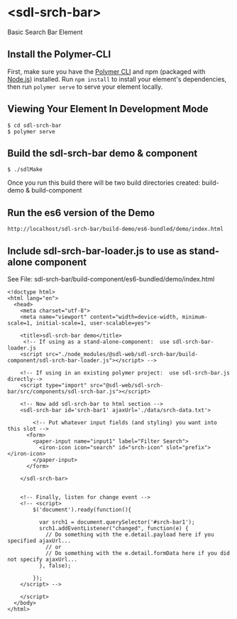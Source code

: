# \<sdl-srch-bar\>

Basic Search Bar Element

## Install the Polymer-CLI

First, make sure you have the [Polymer CLI](https://www.npmjs.com/package/polymer-cli) and npm (packaged with [Node.js](https://nodejs.org)) installed. Run `npm install` to install your element's dependencies, then run `polymer serve` to serve your element locally.

## Viewing Your Element In Development Mode

```
$ cd sdl-srch-bar
$ polymer serve
```

## Build the sdl-srch-bar demo & component
```
$ ./sdlMake 
```

Once you run this build there will be two build directories created:  build-demo & build-component


##  Run the es6 version of the Demo 
```
http://localhost/sdl-srch-bar/build-demo/es6-bundled/demo/index.html
```

##  Include sdl-srch-bar-loader.js to use as stand-alone component 
See File: sdl-srch-bar/build-component/es6-bundled/demo/index.html
```
<!doctype html>
<html lang="en">
  <head>
    <meta charset="utf-8">
    <meta name="viewport" content="width=device-width, minimum-scale=1, initial-scale=1, user-scalable=yes">

    <title>sdl-srch-bar demo</title>
     <!-- If using as a stand-alone-component:  use sdl-srch-bar-loader.js
    <script src="./node_modules/@sdl-web/sdl-srch-bar/build-component/sdl-srch-bar-loader.js"></script> -->

    <!-- If using in an existing polymer project:  use sdl-srch-bar.js directly-->
    <script type="import" src="@sdl-web/sdl-srch-bar/src/components/sdl-srch-bar.js"></script> 

    <!-- Now add sdl-srch-bar to html section -->
    <sdl-srch-bar id='srch-bar1' ajaxUrl='./data/srch-data.txt'>  

        <!-- Put whatever input fields (and styling) you want into this slot -->
      <form>
        <paper-input name="input1" label="Filter Search">
          <iron-icon icon="search" id="srch-icon" slot="prefix"></iron-icon>
        </paper-input>
      </form>
      
    </sdl-srch-bar>


    <!-- Finally, listen for change event -->
    <!-- <script>
        $('document').ready(function(){

          var srch1 = document.querySelector('#srch-bar1');
          srch1.addEventListener("changed", function(e) {
            // Do something with the e.detail.payload here if you specified ajaxUrl...
            // or 
            // Do something with the e.detail.formData here if you did not specify ajaxUrl...
          }, false);

        });
    </script> -->

    </script>
  </body>
</html>

```
